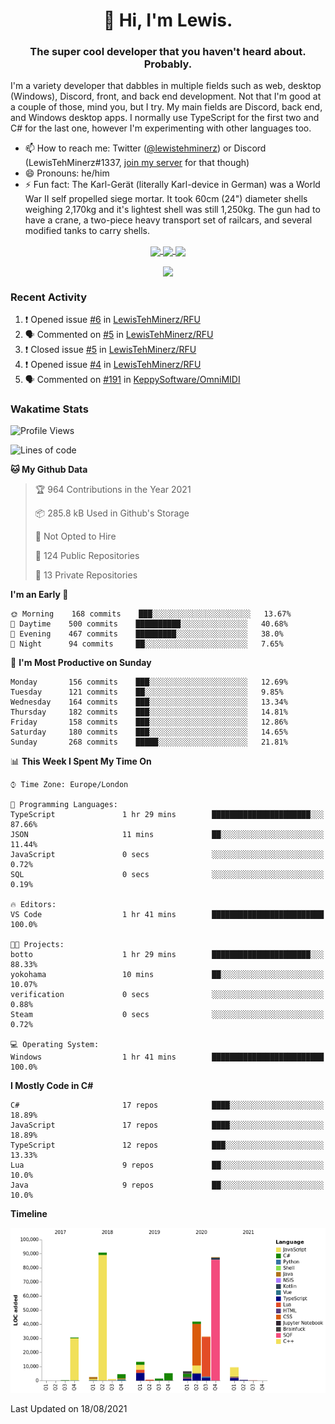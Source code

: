 <h1 align="center">👋 Hi, I'm Lewis.</h1>
<h3 align="center">The super cool developer that you haven't heard about. Probably.</h3>

I'm a variety developer that dabbles in multiple fields such as web, desktop (Windows), Discord, front, and back end development. Not that I'm good at a couple of those, mind you, but I try. My main fields are Discord, back end, and Windows desktop apps. I normally use TypeScript for the first two and C# for the last one, however I'm experimenting with other languages too.

- 📫 How to reach me: Twitter ([@lewistehminerz](https://twitter.com/lewistehminerz)) or Discord (LewisTehMinerz#1337, [join my server](https://discord.gg/XnUh7JB) for that though)
- 😄 Pronouns: he/him
- ⚡ Fun fact: The Karl-Gerät (literally Karl-device in German) was a World War II self propelled siege mortar. It took 60cm (24") diameter shells weighing 2,170kg and it's lightest shell was still 1,250kg. The gun had to have a crane, a two-piece heavy transport set of railcars, and several modified tanks to carry shells.

<p align="center">
  <a href="https://github.com/anuraghazra/github-readme-stats">
    <img align="center" src="https://github-readme-stats.vercel.app/api?username=LewisTehMinerz&count_private=true&show_icons=true&theme=gruvbox">
  </a>
  <a href="https://github.com/anuraghazra/github-readme-stats">
    <img align="center" src="https://github-readme-stats.vercel.app/api/top-langs?username=LewisTehMinerz&layout=compact&theme=gruvbox">
  </a>
  <a href="https://github.com/anuraghazra/github-readme-stats">
    <img align="center" src="https://github-readme-stats.vercel.app/api/wakatime?username=LewisTehMinerz&layout=compact&theme=gruvbox">
  </a>
</p>

<p align="center">
  <a href="https://github.com/ryo-ma/github-profile-trophy">
    <img align="center" src="https://github-profile-trophy.vercel.app/?username=ryo-ma&theme=gruvbox">
  </a>
</p>

### Recent Activity
<!--START_SECTION:activity-->
1. ❗️ Opened issue [#6](https://github.com/LewisTehMinerz/RFU/issues/6) in [LewisTehMinerz/RFU](https://github.com/LewisTehMinerz/RFU)
2. 🗣 Commented on [#5](https://github.com/LewisTehMinerz/RFU/issues/5) in [LewisTehMinerz/RFU](https://github.com/LewisTehMinerz/RFU)
3. ❗️ Closed issue [#5](https://github.com/LewisTehMinerz/RFU/issues/5) in [LewisTehMinerz/RFU](https://github.com/LewisTehMinerz/RFU)
4. ❗️ Opened issue [#4](https://github.com/LewisTehMinerz/RFU/issues/4) in [LewisTehMinerz/RFU](https://github.com/LewisTehMinerz/RFU)
5. 🗣 Commented on [#191](https://github.com/KeppySoftware/OmniMIDI/issues/191) in [KeppySoftware/OmniMIDI](https://github.com/KeppySoftware/OmniMIDI)
<!--END_SECTION:activity-->

### Wakatime Stats
<!--START_SECTION:waka-->
![Profile Views](http://img.shields.io/badge/Profile%20Views-1-blue)

![Lines of code](https://img.shields.io/badge/From%20Hello%20World%20I%27ve%20Written-328072%20lines%20of%20code-blue)

**🐱 My Github Data** 

> 🏆 964 Contributions in the Year 2021
 > 
> 📦 285.8 kB Used in Github's Storage 
 > 
> 🚫 Not Opted to Hire
 > 
> 📜 124 Public Repositories 
 > 
> 🔑 13 Private Repositories  
 > 
**I'm an Early 🐤** 

```text
🌞 Morning    168 commits    ███░░░░░░░░░░░░░░░░░░░░░░   13.67% 
🌆 Daytime    500 commits    ██████████░░░░░░░░░░░░░░░   40.68% 
🌃 Evening    467 commits    █████████░░░░░░░░░░░░░░░░   38.0% 
🌙 Night      94 commits     ██░░░░░░░░░░░░░░░░░░░░░░░   7.65%

```
📅 **I'm Most Productive on Sunday** 

```text
Monday       156 commits    ███░░░░░░░░░░░░░░░░░░░░░░   12.69% 
Tuesday      121 commits    ██░░░░░░░░░░░░░░░░░░░░░░░   9.85% 
Wednesday    164 commits    ███░░░░░░░░░░░░░░░░░░░░░░   13.34% 
Thursday     182 commits    ███░░░░░░░░░░░░░░░░░░░░░░   14.81% 
Friday       158 commits    ███░░░░░░░░░░░░░░░░░░░░░░   12.86% 
Saturday     180 commits    ███░░░░░░░░░░░░░░░░░░░░░░   14.65% 
Sunday       268 commits    █████░░░░░░░░░░░░░░░░░░░░   21.81%

```


📊 **This Week I Spent My Time On** 

```text
⌚︎ Time Zone: Europe/London

💬 Programming Languages: 
TypeScript               1 hr 29 mins        ██████████████████████░░░   87.66% 
JSON                     11 mins             ██░░░░░░░░░░░░░░░░░░░░░░░   11.44% 
JavaScript               0 secs              ░░░░░░░░░░░░░░░░░░░░░░░░░   0.72% 
SQL                      0 secs              ░░░░░░░░░░░░░░░░░░░░░░░░░   0.19%

🔥 Editors: 
VS Code                  1 hr 41 mins        █████████████████████████   100.0%

🐱‍💻 Projects: 
botto                    1 hr 29 mins        ██████████████████████░░░   88.33% 
yokohama                 10 mins             ██░░░░░░░░░░░░░░░░░░░░░░░   10.07% 
verification             0 secs              ░░░░░░░░░░░░░░░░░░░░░░░░░   0.88% 
Steam                    0 secs              ░░░░░░░░░░░░░░░░░░░░░░░░░   0.72%

💻 Operating System: 
Windows                  1 hr 41 mins        █████████████████████████   100.0%

```

**I Mostly Code in C#** 

```text
C#                       17 repos            ████░░░░░░░░░░░░░░░░░░░░░   18.89% 
JavaScript               17 repos            ████░░░░░░░░░░░░░░░░░░░░░   18.89% 
TypeScript               12 repos            ███░░░░░░░░░░░░░░░░░░░░░░   13.33% 
Lua                      9 repos             ██░░░░░░░░░░░░░░░░░░░░░░░   10.0% 
Java                     9 repos             ██░░░░░░░░░░░░░░░░░░░░░░░   10.0%

```


**Timeline**

![Chart not found](https://raw.githubusercontent.com/LewisTehMinerz/LewisTehMinerz/master/charts/bar_graph.png) 


 Last Updated on 18/08/2021
<!--END_SECTION:waka-->
